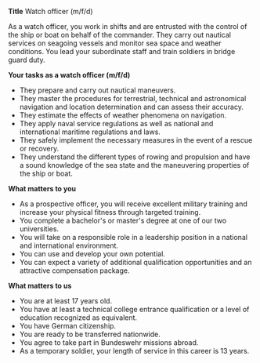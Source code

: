 **Title**
Watch officer (m/f/d)

As a watch officer, you work in shifts and are entrusted with the control of the ship or boat on behalf of the commander. They carry out nautical services on seagoing vessels and monitor sea space and weather conditions. You lead your subordinate staff and train soldiers in bridge guard duty.

**Your tasks as a watch officer (m/f/d)**

-	They prepare and carry out nautical maneuvers.
-	They master the procedures for terrestrial, technical and astronomical navigation and location determination and can assess their accuracy.
-	They estimate the effects of weather phenomena on navigation.
-	They apply naval service regulations as well as national and international maritime regulations and laws.
-	They safely implement the necessary measures in the event of a rescue or recovery.
-	They understand the different types of rowing and propulsion and have a sound knowledge of the sea state and the maneuvering properties of the ship or boat.

**What matters to you**

-	As a prospective officer, you will receive excellent military training and increase your physical fitness through targeted training.
-	You complete a bachelor's or master's degree at one of our two universities.
-	You will take on a responsible role in a leadership position in a national and international environment.
-	You can use and develop your own potential.
-	You can expect a variety of additional qualification opportunities and an attractive compensation package.

**What matters to us**

-	You are at least 17 years old.
-	You have at least a technical college entrance qualification or a level of education recognized as equivalent.
-	You have German citizenship.
-	You are ready to be transferred nationwide.
-	You agree to take part in Bundeswehr missions abroad.
-	As a temporary soldier, your length of service in this career is 13 years.
